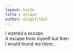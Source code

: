 ```yaml
---
layout: haiku
title : escape
author: diegofilbal
---
```


I wanted a escape <br>
A escape from myself but then <br>
I would found me there... <br>
